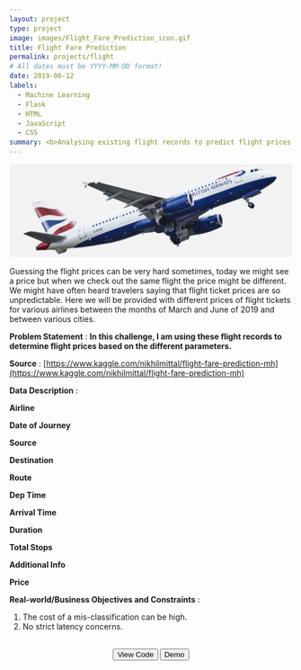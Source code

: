 ```yaml
---
layout: project
type: project
image: images/Flight_Fare_Prediction_icon.gif
title: Flight Fare Prediction
permalink: projects/flight
# All dates must be YYYY-MM-DD format!
date: 2019-06-12
labels:
  - Machine Learning
  - Flask
  - HTML
  - JavaScript
  - CSS
summary: <b>Analysing existing flight records to predict flight prices based on the different parameters.<br><br><center><button onclick="window.open('https://www.youtube.com/watch?v=nykuKc658QQ')" type="button">WATCH DEMO</button></br></br></center></b>
---
```


<img class="ui image" src="../images/Flight_Fare_Prediction_Banner.png">

Guessing the flight prices can be very hard sometimes, today we might see a price but when we check out the same flight the price might be different. We might have often heard travelers saying that flight ticket prices are so unpredictable. Here we will be provided with different prices of flight tickets for various airlines between the months of March and June of 2019 and between various cities.

<b>Problem Statement</b> : <b>In this challenge, I am using these flight records to determine flight prices based on the different parameters.</b>

<b>Source</b> : [https://www.kaggle.com/nikhilmittal/flight-fare-prediction-mh](https://www.kaggle.com/nikhilmittal/flight-fare-prediction-mh)

<b>Data Description</b> : 

<b>Airline</b>

<b>Date of Journey</b>

<b>Source</b>

<b>Destination</b>

<b>Route</b>

<b>Dep Time</b>

<b>Arrival Time</b>

<b>Duration</b>

<b>Total Stops</b>

<b>Additional Info</b>

<b>Price</b>

<b>Real-world/Business Objectives and Constraints</b> : 
1. The cost of a mis-classification can be high.
2. No strict latency concerns.

<div class="buttons">
		<b><br><center><button onclick="window.open('https://github.com/iamsouravbanerjee/Flight-Fare-Prediction')" type="button">View Code</button> <button onclick="window.open('https://www.youtube.com/watch?v=nykuKc658QQ')" type="button">Demo</button><br><br><br><br>
